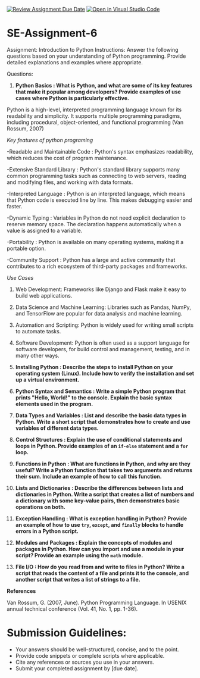 [![Review Assignment Due Date](https://classroom.github.com/assets/deadline-readme-button-22041afd0340ce965d47ae6ef1cefeee28c7c493a6346c4f15d667ab976d596c.svg)](https://classroom.github.com/a/WfNmjXUk)
[![Open in Visual Studio Code](https://classroom.github.com/assets/open-in-vscode-2e0aaae1b6195c2367325f4f02e2d04e9abb55f0b24a779b69b11b9e10269abc.svg)](https://classroom.github.com/online_ide?assignment_repo_id=15320145&assignment_repo_type=AssignmentRepo)
# SE-Assignment-6
 Assignment: Introduction to Python
Instructions:
Answer the following questions based on your understanding of Python programming. Provide detailed explanations and examples where appropriate.

 Questions:

1. **Python Basics : What is Python, and what are some of its key features that make it popular among developers? Provide examples of use cases where Python is particularly effective.**

 Python is a high-level, interpreted programming language known for its readability and simplicity. It supports multiple programming paradigms, including procedural, object-oriented, and functional programming (Van Rossum, 2007)

 *Key features of python programing*

 -Readable and Maintainable Code : Python's syntax emphasizes readability, which reduces the cost of program maintenance.

 -Extensive Standard Library : Python's standard library supports many common programming tasks such as connecting to web servers, reading and modifying files, and working with data formats.

 -Interpreted Language : Python is an interpreted language, which means that Python code is executed line by line. This makes debugging easier and faster.

 -Dynamic Typing : Variables in Python do not need explicit declaration to reserve memory space. The declaration happens automatically when a value is assigned to a variable.

 -Portability : Python is available on many operating systems, making it a portable option.

 -Community Support : Python has a large and active community that contributes to a rich ecosystem of third-party packages and frameworks.

*Use Cases*

 1. Web Development: Frameworks like Django and Flask make it easy to build web applications.

 2. Data Science and Machine Learning: Libraries such as Pandas, NumPy, and TensorFlow are popular for data analysis and machine learning.

 3. Automation and Scripting: Python is widely used for writing small scripts to automate tasks.
 4. Software Development: Python is often used as a support language for software developers, for build control and management, testing, and in many other ways.


2. **Installing Python : Describe the steps to install Python on your operating system (Linux). Include how to verify the installation and set up a virtual environment.**

3. **Python Syntax and Semantics : Write a simple Python program that prints "Hello, World!" to the console. Explain the basic syntax elements used in the program.**

4. **Data Types and Variables : List and describe the basic data types in Python. Write a short script that demonstrates how to create and use variables of different data types.**

5. **Control Structures : Explain the use of conditional statements and loops in Python. Provide examples of an `if-else` statement and a `for` loop.**

6. **Functions in Python : What are functions in Python, and why are they useful? Write a Python function that takes two arguments and returns their sum. Include an example of how to call this function.**

7. **Lists and Dictionaries : Describe the differences between lists and dictionaries in Python. Write a script that creates a list of numbers and a dictionary with some key-value pairs, then demonstrates basic operations on both.**

8. **Exception Handling : What is exception handling in Python? Provide an example of how to use `try`, `except`, and `finally` blocks to handle errors in a Python script.**

9. **Modules and Packages : Explain the concepts of modules and packages in Python. How can you import and use a module in your script? Provide an example using the `math` module.**

10. **File I/O : How do you read from and write to files in Python? Write a script that reads the content of a file and prints it to the console, and another script that writes a list of strings to a file.**


**References**

Van Rossum, G. (2007, June). Python Programming Language. In USENIX annual technical conference (Vol. 41, No. 1, pp. 1-36).

# Submission Guidelines:
- Your answers should be well-structured, concise, and to the point.
- Provide code snippets or complete scripts where applicable.
- Cite any references or sources you use in your answers.
- Submit your completed assignment by [due date].


